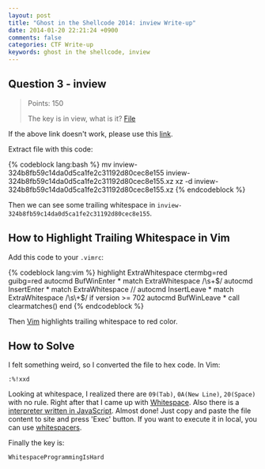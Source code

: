 ```yaml
---
layout: post
title: "Ghost in the Shellcode 2014: inview Write-up"
date: 2014-01-20 22:21:24 +0900
comments: false
categories: CTF Write-up
keywords: ghost in the shellcode, inview
---
```


## Question 3 - inview

> Points: 150
>
> The key is in view, what is it? [File][]

[File]: https://2014.ghostintheshellcode.com/inview-324b8fb59c14da0d5ca1fe2c31192d80cec8e155

If the above link doesn't work, please use this [link][].

[link]: /downloads/2014/01/20/inview-324b8fb59c14da0d5ca1fe2c31192d80cec8e155

<!-- more -->

Extract file with this code:

{% codeblock lang:bash %}
mv inview-324b8fb59c14da0d5ca1fe2c31192d80cec8e155 inview-324b8fb59c14da0d5ca1fe2c31192d80cec8e155.xz
xz -d inview-324b8fb59c14da0d5ca1fe2c31192d80cec8e155.xz
{% endcodeblock %}

Then we can see some trailing whitespace in `inview-324b8fb59c14da0d5ca1fe2c31192d80cec8e155`.

## How to Highlight Trailing Whitespace in Vim

Add this code to your `.vimrc`:

{% codeblock lang:vim %}
highlight ExtraWhitespace ctermbg=red guibg=red
autocmd BufWinEnter * match ExtraWhitespace /\s\+$/
autocmd InsertEnter * match ExtraWhitespace //
autocmd InsertLeave * match ExtraWhitespace /\s\+$/
if version >= 702
  autocmd BufWinLeave * call clearmatches()
end
{% endcodeblock %}

Then [Vim] highlights trailing whitespace to red color.

[Vim]: http://www.vim.org

## How to Solve

I felt something weird, so I converted the file to hex code. In Vim:

    :%!xxd

Looking at whitespace, I realized there are `09(Tab)`, `0A(New Line)`, `20(Space)` with no rule. Right after that I came up with [Whitespace][]. Also there is a [interpreter written in JavaScript][]. Almost done! Just copy and paste the file content to site and press 'Exec' button. If you want to execute it in local, you can use [whitespacers][].

[Whitespace]: http://compsoc.dur.ac.uk/whitespace/
[interpreter written in JavaScript]: http://ws2js.luilak.net/interpreter.html
[whitespacers]: https://github.com/hostilefork/whitespacers

Finally the key is:

    WhitespaceProgrammingIsHard
